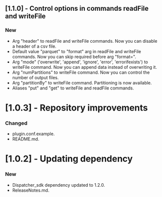 ## [1.1.0] - Control options in commands readFile and writeFile
### New
- Arg "header" to readFile and writeFile commands. Now you can disable a header of a csv file.
- Default value "parquet" to "format" arg in readFile and writeFile commands. Now you can skip required before arg "format=". 
- Arg "mode"  ('overwrite', 'append', 'ignore', 'error', 'errorifexists') to writeFile command. Now you can append data instead of overwriting it.
- Arg "numPartitions" to writeFile command. Now you can control the number of output files.
- Arg "partitionBy" to writeFile command. Partitioning is now available.
- Aliases "put" and "get" to writeFile and readFile commands.

# [1.0.3] - Repository improvements
### Changed
- plugin.conf.example.
- README.md.

# [1.0.2] - Updating dependency

### New
- Dispatcher_sdk dependency updated to 1.2.0.
- ReleaseNotes.md.